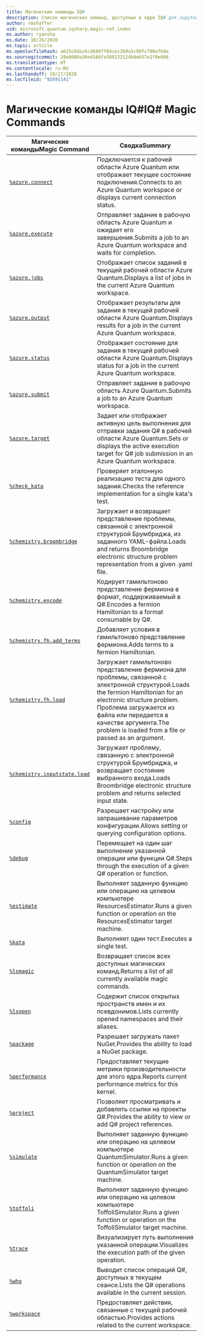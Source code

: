 ```yaml
---
title: Магические команды IQ#
description: Список магических команд, доступных в ядре IQ# для Jupyter.
author: rmshaffer
uid: microsoft.quantum.iqsharp.magic-ref.index
ms.author: ryansha
ms.date: 10/26/2020
ms.topic: article
ms.openlocfilehash: a615c6dac6cdb80ff84cec2b0a3c99fc700efb8e
ms.sourcegitcommit: 29e0d88a30e4166fa580132124b0eb57e1f0e986
ms.translationtype: HT
ms.contentlocale: ru-RU
ms.lasthandoff: 10/27/2020
ms.locfileid: "92691141"
---
```

# <a name="iq-magic-commands"></a><span data-ttu-id="c6de6-103">Магические команды IQ#</span><span class="sxs-lookup"><span data-stu-id="c6de6-103">IQ# Magic Commands</span></span>
| <span data-ttu-id="c6de6-104">Магические команды</span><span class="sxs-lookup"><span data-stu-id="c6de6-104">Magic Command</span></span> | <span data-ttu-id="c6de6-105">Сводка</span><span class="sxs-lookup"><span data-stu-id="c6de6-105">Summary</span></span> |
|---------------|---------|
| [`%azure.connect`](xref:microsoft.quantum.iqsharp.magic-ref.azure.connect) | <span data-ttu-id="c6de6-106">Подключается к рабочей области Azure Quantum или отображает текущее состояние подключения.</span><span class="sxs-lookup"><span data-stu-id="c6de6-106">Connects to an Azure Quantum workspace or displays current connection status.</span></span> |
| [`%azure.execute`](xref:microsoft.quantum.iqsharp.magic-ref.azure.execute) | <span data-ttu-id="c6de6-107">Отправляет задание в рабочую область Azure Quantum и ожидает его завершения.</span><span class="sxs-lookup"><span data-stu-id="c6de6-107">Submits a job to an Azure Quantum workspace and waits for completion.</span></span> |
| [`%azure.jobs`](xref:microsoft.quantum.iqsharp.magic-ref.azure.jobs) | <span data-ttu-id="c6de6-108">Отображает список заданий в текущей рабочей области Azure Quantum.</span><span class="sxs-lookup"><span data-stu-id="c6de6-108">Displays a list of jobs in the current Azure Quantum workspace.</span></span> |
| [`%azure.output`](xref:microsoft.quantum.iqsharp.magic-ref.azure.output) | <span data-ttu-id="c6de6-109">Отображает результаты для задания в текущей рабочей области Azure Quantum.</span><span class="sxs-lookup"><span data-stu-id="c6de6-109">Displays results for a job in the current Azure Quantum workspace.</span></span> |
| [`%azure.status`](xref:microsoft.quantum.iqsharp.magic-ref.azure.status) | <span data-ttu-id="c6de6-110">Отображает состояние для задания в текущей рабочей области Azure Quantum.</span><span class="sxs-lookup"><span data-stu-id="c6de6-110">Displays status for a job in the current Azure Quantum workspace.</span></span> |
| [`%azure.submit`](xref:microsoft.quantum.iqsharp.magic-ref.azure.submit) | <span data-ttu-id="c6de6-111">Отправляет задание в рабочую область Azure Quantum.</span><span class="sxs-lookup"><span data-stu-id="c6de6-111">Submits a job to an Azure Quantum workspace.</span></span> |
| [`%azure.target`](xref:microsoft.quantum.iqsharp.magic-ref.azure.target) | <span data-ttu-id="c6de6-112">Задает или отображает активную цель выполнения для отправки задания Q# в рабочей области Azure Quantum.</span><span class="sxs-lookup"><span data-stu-id="c6de6-112">Sets or displays the active execution target for Q# job submission in an Azure Quantum workspace.</span></span> |
| [`%check_kata`](xref:microsoft.quantum.iqsharp.magic-ref.check_kata) | <span data-ttu-id="c6de6-113">Проверяет эталонную реализацию теста для одного задания.</span><span class="sxs-lookup"><span data-stu-id="c6de6-113">Checks the reference implementation for a single kata's test.</span></span> |
| [`%chemistry.broombridge`](xref:microsoft.quantum.iqsharp.magic-ref.chemistry.broombridge) | <span data-ttu-id="c6de6-114">Загружает и возвращает представление проблемы, связанной с электронной структурой Брумбриджа, из заданного YAML-файла.</span><span class="sxs-lookup"><span data-stu-id="c6de6-114">Loads and returns Broombridge electronic structure problem representation from a given .yaml file.</span></span> |
| [`%chemistry.encode`](xref:microsoft.quantum.iqsharp.magic-ref.chemistry.encode) | <span data-ttu-id="c6de6-115">Кодирует гамильтоново представление фермиона в формат, поддерживаемый в Q#.</span><span class="sxs-lookup"><span data-stu-id="c6de6-115">Encodes a fermion Hamiltonian to a format consumable by Q#.</span></span> |
| [`%chemistry.fh.add_terms`](xref:microsoft.quantum.iqsharp.magic-ref.chemistry.fh.add_terms) | <span data-ttu-id="c6de6-116">Добавляет условия в гамильтоново представление фермиона.</span><span class="sxs-lookup"><span data-stu-id="c6de6-116">Adds terms to a fermion Hamiltonian.</span></span> |
| [`%chemistry.fh.load`](xref:microsoft.quantum.iqsharp.magic-ref.chemistry.fh.load) | <span data-ttu-id="c6de6-117">Загружает гамильтоново представление фермиона для проблемы, связанной с электронной структурой.</span><span class="sxs-lookup"><span data-stu-id="c6de6-117">Loads the fermion Hamiltonian for an electronic structure problem.</span></span> <span data-ttu-id="c6de6-118">Проблема загружается из файла или передается в качестве аргумента.</span><span class="sxs-lookup"><span data-stu-id="c6de6-118">The problem is loaded from a file or passed as an argument.</span></span> |
| [`%chemistry.inputstate.load`](xref:microsoft.quantum.iqsharp.magic-ref.chemistry.inputstate.load) | <span data-ttu-id="c6de6-119">Загружает проблему, связанную с электронной структурой Брумбриджа, и возвращает состояние выбранного входа.</span><span class="sxs-lookup"><span data-stu-id="c6de6-119">Loads Broombridge electronic structure problem and returns selected input state.</span></span> |
| [`%config`](xref:microsoft.quantum.iqsharp.magic-ref.config) | <span data-ttu-id="c6de6-120">Разрешает настройку или запрашивание параметров конфигурации.</span><span class="sxs-lookup"><span data-stu-id="c6de6-120">Allows setting or querying configuration options.</span></span> |
| [`%debug`](xref:microsoft.quantum.iqsharp.magic-ref.debug) | <span data-ttu-id="c6de6-121">Перемещает на один шаг выполнение указанной операции или функции Q#.</span><span class="sxs-lookup"><span data-stu-id="c6de6-121">Steps through the execution of a given Q# operation or function.</span></span> |
| [`%estimate`](xref:microsoft.quantum.iqsharp.magic-ref.estimate) | <span data-ttu-id="c6de6-122">Выполняет заданную функцию или операцию на целевом компьютере ResourcesEstimator.</span><span class="sxs-lookup"><span data-stu-id="c6de6-122">Runs a given function or operation on the ResourcesEstimator target machine.</span></span> |
| [`%kata`](xref:microsoft.quantum.iqsharp.magic-ref.kata) | <span data-ttu-id="c6de6-123">Выполняет один тест.</span><span class="sxs-lookup"><span data-stu-id="c6de6-123">Executes a single test.</span></span> |
| [`%lsmagic`](xref:microsoft.quantum.iqsharp.magic-ref.lsmagic) | <span data-ttu-id="c6de6-124">Возвращает список всех доступных магических команд.</span><span class="sxs-lookup"><span data-stu-id="c6de6-124">Returns a list of all currently available magic commands.</span></span> |
| [`%lsopen`](xref:microsoft.quantum.iqsharp.magic-ref.lsopen) | <span data-ttu-id="c6de6-125">Содержит список открытых пространств имен и их псевдонимов.</span><span class="sxs-lookup"><span data-stu-id="c6de6-125">Lists currently opened namespaces and their aliases.</span></span> |
| [`%package`](xref:microsoft.quantum.iqsharp.magic-ref.package) | <span data-ttu-id="c6de6-126">Разрешает загружать пакет NuGet.</span><span class="sxs-lookup"><span data-stu-id="c6de6-126">Provides the ability to load a NuGet package.</span></span> |
| [`%performance`](xref:microsoft.quantum.iqsharp.magic-ref.performance) | <span data-ttu-id="c6de6-127">Предоставляет текущие метрики производительности для этого ядра.</span><span class="sxs-lookup"><span data-stu-id="c6de6-127">Reports current performance metrics for this kernel.</span></span> |
| [`%project`](xref:microsoft.quantum.iqsharp.magic-ref.project) | <span data-ttu-id="c6de6-128">Позволяет просматривать и добавлять ссылки на проекты Q#.</span><span class="sxs-lookup"><span data-stu-id="c6de6-128">Provides the ability to view or add Q# project references.</span></span> |
| [`%simulate`](xref:microsoft.quantum.iqsharp.magic-ref.simulate) | <span data-ttu-id="c6de6-129">Выполняет заданную функцию или операцию на целевом компьютере QuantumSimulator.</span><span class="sxs-lookup"><span data-stu-id="c6de6-129">Runs a given function or operation on the QuantumSimulator target machine.</span></span> |
| [`%toffoli`](xref:microsoft.quantum.iqsharp.magic-ref.toffoli) | <span data-ttu-id="c6de6-130">Выполняет заданную функцию или операцию на целевом компьютере ToffoliSimulator.</span><span class="sxs-lookup"><span data-stu-id="c6de6-130">Runs a given function or operation on the ToffoliSimulator target machine.</span></span> |
| [`%trace`](xref:microsoft.quantum.iqsharp.magic-ref.trace) | <span data-ttu-id="c6de6-131">Визуализирует путь выполнения указанной операции.</span><span class="sxs-lookup"><span data-stu-id="c6de6-131">Visualizes the execution path of the given operation.</span></span> |
| [`%who`](xref:microsoft.quantum.iqsharp.magic-ref.who) | <span data-ttu-id="c6de6-132">Выводит список операций Q#, доступных в текущем сеансе.</span><span class="sxs-lookup"><span data-stu-id="c6de6-132">Lists the Q# operations available in the current session.</span></span> |
| [`%workspace`](xref:microsoft.quantum.iqsharp.magic-ref.workspace) | <span data-ttu-id="c6de6-133">Предоставляет действия, связанные с текущей рабочей областью.</span><span class="sxs-lookup"><span data-stu-id="c6de6-133">Provides actions related to the current workspace.</span></span> |
